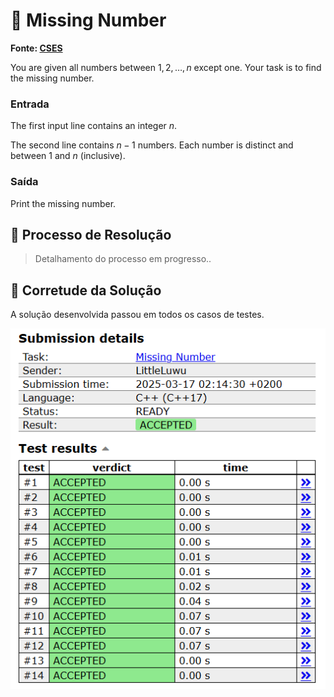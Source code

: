 # 🔢 Missing Number

**Fonte: [CSES](https://cses.fi/problemset/task/1083)**

You are given all numbers between $1,2,\ldots,n$ except one. Your task is to find the missing number.

### Entrada

The first input line contains an integer $n$.

The second line contains $n-1$ numbers. Each number is distinct and between $1$ and $n$ (inclusive).

### Saída
Print the missing number.

## 🧩 Processo de Resolução

> Detalhamento do processo em progresso..

## 📝 Corretude da Solução
A solução desenvolvida passou em todos os casos de testes.

![Accepted](img/accepted.png)